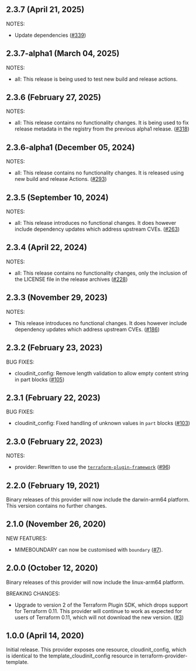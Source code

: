 ## 2.3.7 (April 21, 2025)

NOTES:

* Update dependencies ([#339](https://github.com/hashicorp/terraform-provider-cloudinit/issues/339))

## 2.3.7-alpha1 (March 04, 2025)

NOTES:

* all: This release is being used to test new build and release actions.

## 2.3.6 (February 27, 2025)

NOTES:

* all: This release contains no functionality changes. It is being used to fix release metadata in the registry from the previous alpha1 release. ([#318](https://github.com/hashicorp/terraform-provider-cloudinit/issues/318))

## 2.3.6-alpha1 (December 05, 2024)

NOTES:

* all: This release contains no functionality changes. It is released using new build and release Actions. ([#293](https://github.com/hashicorp/terraform-provider-cloudinit/issues/293))

## 2.3.5 (September 10, 2024)

NOTES:

* all: This release introduces no functional changes. It does however include dependency updates which address upstream CVEs. ([#263](https://github.com/hashicorp/terraform-provider-cloudinit/issues/263))

## 2.3.4 (April 22, 2024)

NOTES:

* all: This release contains no functionality changes, only the inclusion of the LICENSE file in the release archives ([#228](https://github.com/hashicorp/terraform-provider-cloudinit/issues/228))

## 2.3.3 (November 29, 2023)

NOTES:

* This release introduces no functional changes. It does however include dependency updates which address upstream CVEs. ([#186](https://github.com/hashicorp/terraform-provider-cloudinit/issues/186))

## 2.3.2 (February 23, 2023)

BUG FIXES:

* cloudinit_config: Remove length validation to allow empty content string in part blocks ([#105](https://github.com/hashicorp/terraform-provider-cloudinit/issues/105))

## 2.3.1 (February 22, 2023)

BUG FIXES:

* cloudinit_config: Fixed handling of unknown values in `part` blocks ([#103](https://github.com/hashicorp/terraform-provider-cloudinit/issues/103))

## 2.3.0 (February 22, 2023)

NOTES:

* provider: Rewritten to use the [`terraform-plugin-framework`](https://www.terraform.io/plugin/framework) ([#96](https://github.com/hashicorp/terraform-provider-cloudinit/issues/96))

## 2.2.0 (February 19, 2021)

Binary releases of this provider will now include the darwin-arm64 platform. This version contains no further changes.

## 2.1.0 (November 26, 2020)

NEW FEATURES:

* MIMEBOUNDARY can now be customised with `boundary` ([#7](https://github.com/hashicorp/terraform-provider-cloudinit/issues/7)).

## 2.0.0 (October 12, 2020)

Binary releases of this provider will now include the linux-arm64 platform.

BREAKING CHANGES:

* Upgrade to version 2 of the Terraform Plugin SDK, which drops support for Terraform 0.11. This provider will continue to work as expected for users of Terraform 0.11, which will not download the new version. ([#3](https://github.com/hashicorp/terraform-provider-cloudinit/issues/3))

## 1.0.0 (April 14, 2020)

Initial release. This provider exposes one resource, cloudinit_config, which is identical to the template_cloudinit_config resource in terraform-provider-template.
